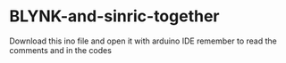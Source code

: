 # BLYNK-and-sinric-together
Download this ino file and open it with arduino IDE remember to read the comments and in the codes
